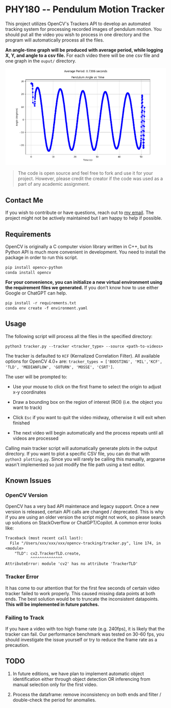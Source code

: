 # PHY180 -- Pendulum Motion Tracker

This project utilizes OpenCV's Trackers API to develop an automated tracking system for processing recorded images of pendulum motion. You should put all the video you wish to process in one directory and the program will automatically process all the files.

**An angle-time graph will be produced with average period, while logging X, Y, and angle to a csv file.** For each video there will be one csv file and one graph in the `ouput/` directory.

![Sample graph](angle-time-sample.png)

> The code is open source and feel free to fork and use it for your project. However, please credit the creator if the code was used as a part of any academic assignment.

## Contact Me

If you wish to contribute or have questions, reach out to [my email](jetjiang.ez@gmail.com). The project might not be actively maintained but I am happy to help if possible.

## Requirements

OpenCV is originally a C computer vision library written in C++, but its Python API is much more convenient in development. You need to install the package in order to run this script.

```
pip install opencv-python
conda install opencv
```

**For your convenience, you can initialize a new virtual environment using the requirement files we generated.** If you don't know how to use either Google or ChatGPT can help.

```
pip install -r requirements.txt
conda env create -f environment.yaml
```

## Usage

The following script will process all the files in the specified directory:

```
python3 tracker.py --tracker <tracker_type> --source <path-to-videos>
```

The tracker is defaulted to `KCF` (Kernalized Correlation Filter). All available options for OpenCV 4.0+ are: `tracker_types = ['BOOSTING', 'MIL','KCF', 'TLD', 'MEDIANFLOW', 'GOTURN', 'MOSSE', 'CSRT']`.

The user will be prompted to:

- Use your mouse to click on the first frame to select the origin to adjust x-y coordinates

- Draw a bounding box on the region of interest (ROI) (i.e. the object you want to track)

- Click `Esc` if you want to quit the video midway, otherwise it will exit when finished

- The next video will begin automatically and the process repeats until all videos are processed

Calling main tracker script will automatically generate plots in the output directory. If you want to plot a specific CSV file, you can do that with `python3 plotting.py`. Since you will rarely be calling this manually, argparse wasn't implemented so just modify the file path using a text editor.

## Known Issues

### OpenCV Version

OpenCV has a very bad API maintenace and legacy support. Once a new version is released, certain API calls are changed / deprecated. This is why if you are using an older version the script might not work, so please search up solutions on StackOverflow or ChatGPT/Copilot. A common error looks like:

```
Traceback (most recent call last):
  File "/Users/xxx/xxx/xxx/opencv-tracking/tracker.py", line 174, in <module>
    "TLD": cv2.TrackerTLD.create,
           ^^^^^^^^^^^^^^
AttributeError: module 'cv2' has no attribute 'TrackerTLD'
```

### Tracker Error

It has come to our attention that for the first few seconds of certain video tracker failed to work properly. This caused missing data points at both ends. The best solution would be to truncate the inconsistent datapoints. **This will be implemented in future patches.**

### Failing to Track

If you have a video with too high frame rate (e.g. 240fps), it is likely that the tracker can fail. Our performance benchmark was tested on 30-60 fps, you should investigate the issue yourself or try to reduce the frame rate as a precaution.

## TODO

1. In future editions, we have plan to implement automatic object identification either through object detection OR inferencing from manual selection only for the first video.

2. Process the dataframe: remove inconsistency on both ends and filter / double-check the period for anomalies.

